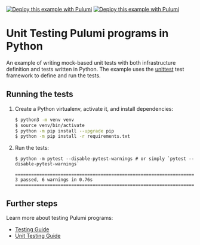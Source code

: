 [![Deploy this example with Pulumi](https://www.pulumi.com/images/deploy-with-pulumi/dark.svg)](https://app.pulumi.com/new?template=https://github.com/pulumi/examples/blob/master/testing-unit-py/README.md#gh-light-mode-only)
[![Deploy this example with Pulumi](https://get.pulumi.com/new/button-light.svg)](https://app.pulumi.com/new?template=https://github.com/pulumi/examples/blob/master/testing-unit-py/README.md#gh-dark-mode-only)

# Unit Testing Pulumi programs in Python

An example of writing mock-based unit tests with both infrastructure definition and tests written in Python. The example uses the [unittest](https://docs.python.org/3/library/unittest.html) test framework to define and run the tests.

## Running the tests

1. Create a Python virtualenv, activate it, and install dependencies:

   ```bash
   $ python3 -m venv venv
   $ source venv/bin/activate
   $ python -m pip install --upgrade pip
   $ python -m pip install -r requirements.txt
   ```

2.  Run the tests:

    ```
    $ python -m pytest --disable-pytest-warnings # or simply `pytest --disable-pytest-warnings`

    ====================================================================================================== 3 passed, 6 warnings in 0.76s =======================================================================================================

    ```

## Further steps

Learn more about testing Pulumi programs:

- [Testing Guide](https://www.pulumi.com/docs/guides/testing/)
- [Unit Testing Guide](https://www.pulumi.com/docs/guides/testing/unit/)
